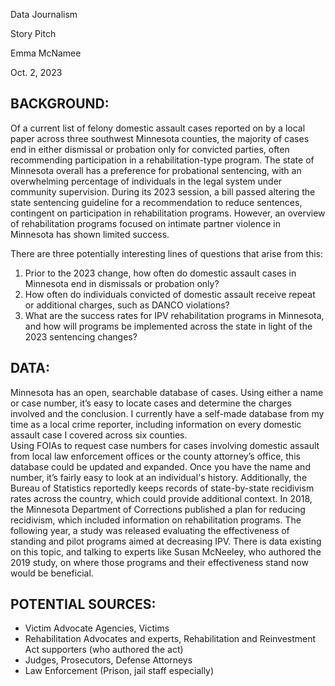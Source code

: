 Data Journalism

Story Pitch

Emma McNamee

Oct. 2, 2023

## BACKGROUND: 

Of a current list of felony domestic assault cases reported on by a local paper across three southwest Minnesota counties, the majority of cases end in either dismissal or probation only for convicted parties, often recommending participation in a rehabilitation-type program. The state of Minnesota overall has a preference for probational sentencing, with an overwhelming percentage of individuals in the legal system under community supervision. During its 2023 session, a bill passed altering the state sentencing guideline for a recommendation to reduce sentences, contingent on participation in rehabilitation programs. However, an overview of rehabilitation programs focused on intimate partner violence in Minnesota has shown limited success.

There are three potentially interesting lines of questions that arise from this: 
1. Prior to the 2023 change, how often do domestic assault cases in Minnesota end in dismissals or probation only? 
2. How often do individuals convicted of domestic assault receive repeat or additional charges, such as DANCO violations?
3. What are the success rates for IPV rehabilitation programs in Minnesota, and how will programs be implemented across the state in light of the 2023 sentencing changes?

## DATA: 
Minnesota has an open, searchable database of cases. Using either a name or case number, it’s easy to locate cases and determine the charges involved and the conclusion. I currently have a self-made database from my time as a local crime reporter, including information on every domestic assault case I covered across six counties.  
Using FOIAs to request case numbers for cases involving domestic assault from local law enforcement offices or the county attorney’s office, this database could be updated and expanded. Once you have the name and number, it’s fairly easy to look at an individual's history. Additionally, the Bureau of Statistics reportedly keeps records of state-by-state recidivism rates across the country, which could provide additional context. 
In 2018, the Minnesota Department of Corrections published a plan for reducing recidivism, which included information on rehabilitation programs. The following year, a study was released evaluating the effectiveness of standing and pilot programs aimed at decreasing IPV. There is data existing on this topic, and talking to experts like Susan McNeeley, who authored the 2019 study, on where those programs and their effectiveness stand now would be beneficial.   

## POTENTIAL SOURCES: 
* Victim Advocate Agencies, Victims
* Rehabilitation Advocates and experts, Rehabilitation and Reinvestment Act supporters (who authored the act)
* Judges, Prosecutors, Defense Attorneys
* Law Enforcement (Prison, jail staff especially)
